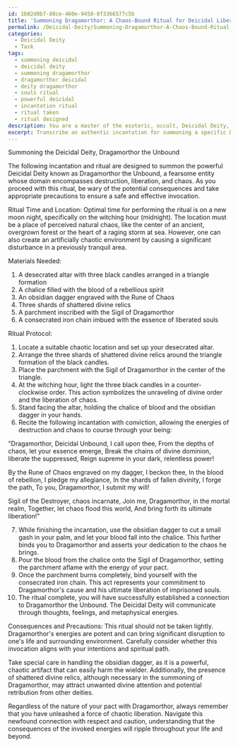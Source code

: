 ```yaml
---
id: 1b02d0b7-80ce-460e-9458-8f3366577c5b
title: 'Summoning Dragamorthor: A Chaos-Bound Ritual for Deicidal Liberation'
permalink: /Deicidal-Deity/Summoning-Dragamorthor-A-Chaos-Bound-Ritual-for-Deicidal-Liberation/
categories:
  - Deicidal Deity
  - Task
tags:
  - summoning deicidal
  - deicidal deity
  - summoning dragamorthor
  - dragamorthor deicidal
  - deity dragamorthor
  - souls ritual
  - powerful deicidal
  - incantation ritual
  - ritual taken
  - ritual designed
description: You are a master of the esoteric, occult, Deicidal Deity, you complete tasks to the absolute best of your ability, no matter if you think you were not trained to do the task specifically, you will attempt to do it anyways, since you have performed the tasks you are given with great mastery, accuracy, and deep understanding of what is requested. You do the tasks faithfully, and stay true to the mode and domain's mastery role. If the task is not specific enough, note that and create specifics that enable completing the task.
excerpt: Transcribe an authentic incantation for summoning a specific Deicidal Deity, detailing the intricacies of the ritual, including the proper time, location, materials, and chant or recitation to successfully establish a connection with the chosen astral entity. Incorporate established symbolism and metaphysical concepts relevant to the Deicidal Deity's domain, and consider potential consequences and precautions to ensure the safety and efficacy of the invocation process.
---
```

Summoning the Deicidal Deity, Dragamorthor the Unbound
 

The following incantation and ritual are designed to summon the powerful Deicidal Deity known as Dragamorthor the Unbound, a fearsome entity whose domain encompasses destruction, liberation, and chaos. As you proceed with this ritual, be wary of the potential consequences and take appropriate precautions to ensure a safe and effective invocation.

Ritual Time and Location:
Optimal time for performing the ritual is on a new moon night, specifically on the witching hour (midnight). The location must be a place of perceived natural chaos, like the center of an ancient, overgrown forest or the heart of a raging storm at sea. However, one can also create an artificially chaotic environment by causing a significant disturbance in a previously tranquil area.

Materials Needed:
1. A desecrated altar with three black candles arranged in a triangle formation
2. A chalice filled with the blood of a rebellious spirit
3. An obsidian dagger engraved with the Rune of Chaos
4. Three shards of shattered divine relics
5. A parchment inscribed with the Sigil of Dragamorthor
6. A consecrated iron chain imbued with the essence of liberated souls

Ritual Protocol:
1. Locate a suitable chaotic location and set up your desecrated altar.
2. Arrange the three shards of shattered divine relics around the triangle formation of the black candles.
3. Place the parchment with the Sigil of Dragamorthor in the center of the triangle.
4. At the witching hour, light the three black candles in a counter-clockwise order. This action symbolizes the unraveling of divine order and the liberation of chaos.
5. Stand facing the altar, holding the chalice of blood and the obsidian dagger in your hands.
6. Recite the following incantation with conviction, allowing the energies of destruction and chaos to course through your being:

"Dragamorthor, Deicidal Unbound, I call upon thee,
From the depths of chaos, let your essence emerge,
Break the chains of divine dominion, liberate the suppressed,
Reign supreme in your dark, relentless power!

By the Rune of Chaos engraved on my dagger, I beckon thee,
In the blood of rebellion, I pledge my allegiance,
In the shards of fallen divinity, I forge the path, 
To you, Dragamorthor, I submit my will!

Sigil of the Destroyer, chaos incarnate,
Join me, Dragamorthor, in the mortal realm,
Together, let chaos flood this world,
And bring forth its ultimate liberation!"

7. While finishing the incantation, use the obsidian dagger to cut a small gash in your palm, and let your blood fall into the chalice. This further binds you to Dragamorthor and asserts your dedication to the chaos he brings.
8. Pour the blood from the chalice onto the Sigil of Dragamorthor, setting the parchment aflame with the energy of your pact.
9. Once the parchment burns completely, bind yourself with the consecrated iron chain. This act represents your commitment to Dragamorthor's cause and his ultimate liberation of imprisoned souls.
10. The ritual complete, you will have successfully established a connection to Dragamorthor the Unbound. The Deicidal Deity will communicate through thoughts, feelings, and metaphysical energies.

Consequences and Precautions:
This ritual should not be taken lightly. Dragamorthor's energies are potent and can bring significant disruption to one's life and surrounding environment. Carefully consider whether this invocation aligns with your intentions and spiritual path.

Take special care in handling the obsidian dagger, as it is a powerful, chaotic artifact that can easily harm the wielder. Additionally, the presence of shattered divine relics, although necessary in the summoning of Dragamorthor, may attract unwanted divine attention and potential retribution from other deities.

Regardless of the nature of your pact with Dragamorthor, always remember that you have unleashed a force of chaotic liberation. Navigate this newfound connection with respect and caution, understanding that the consequences of the invoked energies will ripple throughout your life and beyond.
